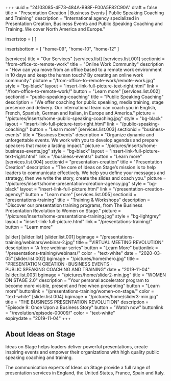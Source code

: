 +++
uuid 		= "24103085-4F73-484A-B98F-F00A5F82C90A"
draft 		= false
title 		= "Presentation Creation | Business Events | Public Speaking Coaching and Training"
description	= "International agency specialized in Presentation Creation, Business Events and Public Speaking Coaching and Training. We cover North America and Europe."

insertstop		= [
]

insertsbottom	= [
	"home-09",
	"home-10",
	"home-12"
]

[services]
	title	= "Our Services"
	[services.list]
		[services.list.001]
			sectionid	= "from-office-to-remote-work"
			title		= "Online Work Community"
			description	= "How can you move from an office based to a remote work environment in 10 days and keep the human touch? By creating an online work community."
			picture		= "/from-office-to-remote-work/remote-work.jpg"
			style		= "bg-black"
			layout		= "insert-link-full-picture-text-right.html"
			link			= "/from-office-to-remote-work/"
			button		= "Learn more"
		[services.list.002]
			sectionid	= "public-speaking-coaching"
			title		= "Public Speaking Coaching"
			description	= "We offer coaching for public speaking, media training, stage presence and delivery. Our international team can coach you in English, French, Spanish, German and Italian, in Europe and America."
			picture		= "/pictures/inserts/home-public-speaking-coaching.jpg"
			style		= "bg-black"
			layout		= "insert-link-full-picture-text-right.html"
			link			= "/public-speaking-coaching/"
			button		= "Learn more"
		[services.list.003]
			sectionid	= "business-events"
			title		= "Business Events"
			description	= "Organize dynamic and unforgettable events. We work with you to develop agendas and prepare speakers that make a lasting impact."
			picture		= "/pictures/inserts/home-business-events.jpg"
			style		= "bg-black"
			layout		= "insert-link-full-picture-text-right.html"
			link			= "/business-events/"
			button		= "Learn more"
		[services.list.004]
			sectionid	= "presentation-creation"
			title		= "Presentation Creation"
			description	= "The core of Ideas on Stage’s mission is to help leaders to communicate effectively. We help you define your messages and strategy, then we write the story, create the slides and coach you."
			picture		= "/pictures/inserts/home-presentation-creation-agency.jpg"
			style		= "bg-black"
			layout		= "insert-link-full-picture.html"
			link			= "/presentation-creation-agency/"
			button		= "Learn more"
		[services.list.005]
			sectionid	= "presentations-training"
			title		= "Training & Workshops"
			description	= "Discover our presentation training programs, from The Business Presentation Revolution to Women&nbsp;on&nbsp;Stage."
			picture		= "/pictures/inserts/home-presentations-training.jpg"
			style		= "bg-lightgrey"
			layout		= "insert-link-full-picture.html"
			link			= "/presentations-training/"
			button		= "Learn more"

[slider]
	[slider.list]
		[slider.list.001]
			bgimage		= "/presentations-training/webinars/webinar-2.jpg"
			title		= "VIRTUAL MEETING REVOLUTION"
			description	= "A free webinar series"
			button		= "Learn More"
			buttonlink	= "/presentations-training/webinars/"
			color		= "text-white"
			date		= "2020-03-05"
		[slider.list.002]
			bgimage		= "/pictures/home/hero.jpg"
			title		= "PRESENTATION CREATION · BUSINESS EVENTS · PUBLIC SPEAKING COACHING AND TRAINING"
			date 		= "2019-11-04"
		[slider.list.003]
			bgimage		= "/pictures/home/slider2-min.jpg"
			title		= "WOMEN ON STAGE 2.0"
			description = "Your personal accelerator program to become more visible, present and free when presenting"
			button		= "Learn more"
			buttonlink	= "/presentations-training/women-on-stage/"
			color		= "text-white"
		[slider.list.004]
			bgimage		= "/pictures/home/slider3-min.jpg"
			title		= "THE BUSINESS PRESENTATION REVOLUTION"
			description = "Episode 9: Once Upon a Business Story"
			button		= "Watch now"
			buttonlink	= "/revolution/episode-00009/"
			color		= "text-white"	
			expirydate	= "2019-11-04"
+++

## About Ideas on Stage

Ideas on Stage helps leaders deliver powerful presentations, create inspiring events and empower their organizations with high quality public speaking coaching and training.

The communication experts of Ideas on Stage provide a full range of presentation services in England, the United States, France, Spain and Italy.
